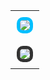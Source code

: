 <table align="center" style="border-collapse: collapse; width: 100%; max-width: 600px;">
  <tr>
    <td style="padding: 10px;">
      <a href="https://www.youtube.com/@tysuiku" target="_blank">
        <img src="https://puu.sh/JD4aB/7e3925b030.gif" style="border: 5px solid #00BFFF; border-radius: 10px;">
      </a>
    </td>
  </tr>
  <tr>
    <td style="padding: 10px;">
      <img src="https://github-readme-stats.vercel.app/api?username=Tysuiku&show_icons=true&theme=radical" style="border: 5px solid #333; border-radius: 10px;">
    </td>
  </tr>
</table>








